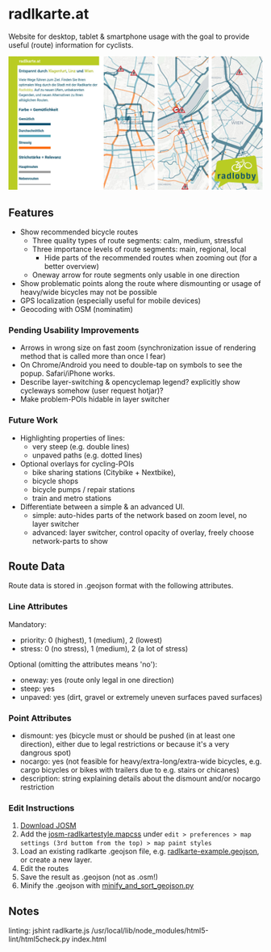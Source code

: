 # radlkarte.at

Website for desktop, tablet & smartphone usage with the goal to provide useful (route) information for cyclists.

![radlkarte banner](css/radlkarte-banner.jpg)

## Features
- Show recommended bicycle routes
  - Three quality types of route segments: calm, medium, stressful
  - Three importance levels of route segments: main, regional, local
    - Hide parts of the recommended routes when zooming out (for a better overview)
  - Oneway arrow for route segments only usable in one direction
- Show problematic points along the route where dismounting or usage of heavy/wide bicycles may not be possible
- GPS localization (especially useful for mobile devices)
- Geocoding with OSM (nominatim)

### Pending Usability Improvements
- Arrows in wrong size on fast zoom (synchronization issue of rendering method that is called more than once I fear)
- On Chrome/Android you need to double-tap on symbols to see the popup. Safari/iPhone works.
- Describe layer-switching & opencyclemap legend? explicitly show cycleways somehow (user request hotjar)?
- Make problem-POIs hidable in layer switcher

### Future Work
- Highlighting properties of lines:
  - very steep (e.g. double lines)
  - unpaved paths (e.g. dotted lines)
- Optional overlays for cycling-POIs
  - bike sharing stations (Citybike + Nextbike),
  - bicycle shops
  - bicycle pumps / repair stations
  - train and metro stations
- Differentiate between a simple & an advanced UI.
  - simple: auto-hides parts of the network based on zoom level, no layer switcher
  - advanced: layer switcher, control opacity of overlay, freely choose network-parts to show

## Route Data

Route data is stored in .geojson format with the following attributes.

### Line Attributes

Mandatory:
- priority: 0 (highest), 1 (medium), 2 (lowest)
- stress: 0 (no stress), 1 (medium), 2 (a lot of stress)

Optional (omitting the attributes means 'no'):
- oneway: yes (route only legal in one direction)
- steep: yes
- unpaved: yes (dirt, gravel or extremely uneven surfaces paved surfaces)

### Point Attributes

- dismount: yes (bicycle must or should be pushed (in at least one direction), either due to legal restrictions or because it's a very dangrous spot)
- nocargo: yes (not feasible for heavy/extra-long/extra-wide bicycles, e.g. cargo bicycles or bikes with trailers due to e.g. stairs or chicanes)
- description: string explaining details about the dismount and/or nocargo restriction

### Edit Instructions

1. [Download JOSM](https://josm.openstreetmap.de)
2. Add the [josm-radlkartestyle.mapcss](data/josm-radlkartestyle.mapcss) under `edit > preferences > map settings (3rd buttom from the top) > map paint styles`
3. Load an existing radlkarte .geojson file, e.g. [radlkarte-example.geojson](data/radlkarte-example.geojson), or create a new layer.
4. Edit the routes
5. Save the result as .geojson (not as .osm!)
6. Minify the .geojson with [minify_and_sort_geojson.py](data/minify_and_sort_geojson.py)


## Notes

linting:
    jshint radlkarte.js
    /usr/local/lib/node_modules/html5-lint/html5check.py index.html
